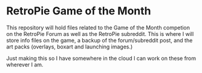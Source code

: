 # RetroPie Game of the Month

This repository will hold files related to the Game of the Month competion on the RetroPie Forum as well as the RetroPie subreddit. This is where I will store info files on the game, a backup of the forum/subreddit post, and the art packs (overlays, boxart and launching images.) 

Just making this so I have somewhere in the cloud I can work on these from wherever I am. 

